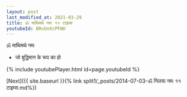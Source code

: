 ```yaml
---
layout: post
last_modified_at: 2021-03-29
title: ॐ माथिमथे नमः ११ टाइम्स
youtubeId: BRvUnXcPFWU
---
```

 
 
 ॐ माथिमथे नमः  
 
 -  जो बुद्धिमान के रूप का हो 
 
  
 
  
 
 
 
 
 
 


{% include youtubePlayer.html id=page.youtubeId %}
 
[Next]({{ site.baseurl }}{% link  split1/_posts/2014-07-03-ॐ निलया नमः ११ टाइम्स.md%})
 
